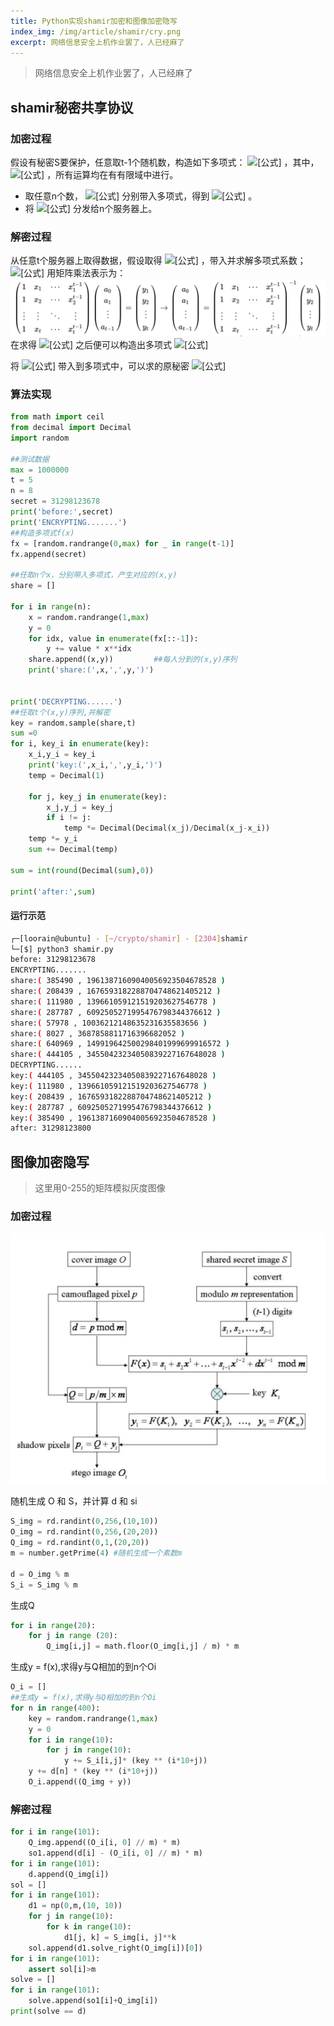 ```yaml
---
title: Python实现shamir加密和图像加密隐写
index_img: /img/article/shamir/cry.png
excerpt: 网络信息安全上机作业罢了，人已经麻了
---
```


>网络信息安全上机作业罢了，人已经麻了

## shamir秘密共享协议

### 加密过程

假设有秘密S要保护，任意取t-1个随机数，构造如下多项式： ![[公式]](https://www.zhihu.com/equation?tex=f%28x%29%3Da_0%2Ba_1x%2Ba_2x%5E2%2B%5Ccdots%2Ba_%7Bt-1%7Dx%5E%7Bt-1%7D) ，其中， ![[公式]](https://www.zhihu.com/equation?tex=a_0%3DS) ，所有运算均在有有限域中进行。

- 取任意n个数， ![[公式]](https://www.zhihu.com/equation?tex=x_1%2Cx_2%2C%5Ccdots%2Cx_n) 分别带入多项式，得到 ![[公式]](https://www.zhihu.com/equation?tex=f%28x_1%29%2Cf%28x_2%29%2C%5Ccdots+f%28x_n%29) 。
- 将 ![[公式]](https://www.zhihu.com/equation?tex=%28x_1%2Cf%28x_1%29%29%2C%5Ccdots+%2C%28x_n%2Cf%28x_n%29%29) 分发给n个服务器上。

### 解密过程

从任意t个服务器上取得数据，假设取得 ![[公式]](https://www.zhihu.com/equation?tex=%28x_1%2Cy_1%29%2C%5Ccdots+%2C%28x_t%2Cy_t%29) ，带入并求解多项式系数；
![[公式]](https://www.zhihu.com/equation?tex=%5Cbegin%7Baligned%7D+a_0%2Ba_1x_1%2B%5Ccdots+%2Ca_%7Bt-1%7Dx_1%5E%7Bt-1%7D%3Dy_1+%5C%5C+a_0%2Ba_1x_2%2B%5Ccdots+%2Ca_%7Bt-1%7Dx_2%5E%7Bt-1%7D%3Dy_2+%5C%5C+%5Ccdots+%5C%5C+a_0%2Ba_1x_t%2B%5Ccdots+%2Ca_%7Bt-1%7Dx_%7Bt%7D%5E%7Bt-1%7D%3Dy_%7Bt%7D+%5C%5C+%5Cend%7Baligned%7D)
用矩阵乘法表示为：
![img](/img/article/shamir/matrix.png)
在求得 ![[公式]](https://www.zhihu.com/equation?tex=a_0%2Ca_1%2C%5Ccdots%2Ca_%7Bt-1%7D) 之后便可以构造出多项式 ![[公式]](https://www.zhihu.com/equation?tex=f%28x%29%3Da_0%2Ba_1x%2Ba_2x%5E2%2B%5Ccdots%2Ba_%7Bt-1%7Dx%5E%7Bt-1%7D)

将 ![[公式]](https://www.zhihu.com/equation?tex=x%3D0) 带入到多项式中，可以求的原秘密 ![[公式]](https://www.zhihu.com/equation?tex=S%3Da_0)

### 算法实现

```python	
from math import ceil
from decimal import Decimal
import random

##测试数据
max = 1000000
t = 5
n = 8
secret = 31298123678
print('before:',secret)
print('ENCRYPTING.......')
##构造多项式f(x)
fx = [random.randrange(0,max) for _ in range(t-1)]
fx.append(secret)

##任取n个x，分别带入多项式，产生对应的(x,y)
share = []

for i in range(n):
    x = random.randrange(1,max)
    y = 0 
    for idx, value in enumerate(fx[::-1]):
        y += value * x**idx
    share.append((x,y))         ##每人分到的(x,y)序列
    print('share:(',x,',',y,')')


print('DECRYPTING......')
##任取t个(x,y)序列,并解密
key = random.sample(share,t)
sum =0
for i, key_i in enumerate(key):
    x_i,y_i = key_i
    print('key:(',x_i,',',y_i,')')
    temp = Decimal(1)
    
    for j, key_j in enumerate(key):
        x_j,y_j = key_j
        if i != j:
            temp *= Decimal(Decimal(x_j)/Decimal(x_j-x_i))
    temp *= y_i
    sum += Decimal(temp)

sum = int(round(Decimal(sum),0))

print('after:',sum)
```

#### 运行示范

```bash
┌─[loorain@ubuntu] - [~/crypto/shamir] - [2304]shamir
└─[$] python3 shamir.py                                                                                                                                                                                             [20:33:27]
before: 31298123678
ENCRYPTING.......
share:( 385490 , 19613871609040056923504678528 )
share:( 208439 , 1676593182288704748621405212 )
share:( 111980 , 139661059121519203627546778 )
share:( 287787 , 6092505271995476798344376612 )
share:( 57978 , 10036212148635231635583656 )
share:( 8027 , 3687858811716396682052 )
share:( 640969 , 149919642500298401999699916572 )
share:( 444105 , 34550423234050839227167648028 )
DECRYPTING......
key:( 444105 , 34550423234050839227167648028 )
key:( 111980 , 139661059121519203627546778 )
key:( 208439 , 1676593182288704748621405212 )
key:( 287787 , 6092505271995476798344376612 )
key:( 385490 , 19613871609040056923504678528 )
after: 31298123800
```

## 图像加密隐写

> 这里用0-255的矩阵模拟灰度图像

### 加密过程

![加密示意图](/img/article/shamir/cry.png)



随机生成 O 和 S，并计算 d 和 si

```python
S_img = rd.randint(0,256,(10,10))
O_img = rd.randint(0,256,(20,20))
Q_img = rd.randint(0,1,(20,20))
m = number.getPrime(4) #随机生成一个素数m

d = O_img % m
S_i = S_img % m
```

生成Q

```python
for i in range(20):
    for j in range (20):
        Q_img[i,j] = math.floor(O_img[i,j] / m) * m
```

生成y = f(x),求得y与Q相加的到n个Oi

``` python
O_i = []
##生成y = f(x),求得y与Q相加的到n个Oi
for n in range(400):
    key = random.randrange(1,max)
    y = 0
    for i in range(10):
        for j in range(10):
            y += S_i[i,j]* (key ** (i*10+j))
    y += d[n] * (key ** (i*10+j))
    O_i.append((Q_img + y)) 
```

### 解密过程

```python
for i in range(101):
    Q_img.append((O_i[i, 0] // m) * m)
    so1.append(d[i] - (O_i[i, 0] // m) * m)
for i in range(101):
    d.append(Q_img[i])
sol = []
for i in range(101):
    d1 = np(0,m,(10, 10)) 
    for j in range(10):
        for k in range(10):
            d1[j, k] = S_img[i, j]**k
    sol.append(d1.solve_right(O_img[i])[0])
for i in range(101):
    assert sol[i]>m
solve = []
for i in range(101):
    solve.append(so1[i]+Q_img[i])
print(solve == d)
```

